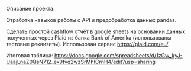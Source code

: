 Описание проекта:

Отработка навыков работы с API и предобработка данных pandas.

Сделать простой cashflow отчёт в google sheets на основании данных полученных через Plaid из банка Bank of Amerika (использованы тестовые реквизиты).
Использован сервис https://plaid.com/eu/.

Итоговая таблица: https://docs.google.com/spreadsheets/d/1zGw_kyJ-UaajLnaZ0QsN712_ex9tvq2wzSrMhICrnH4/edit?usp=sharing
